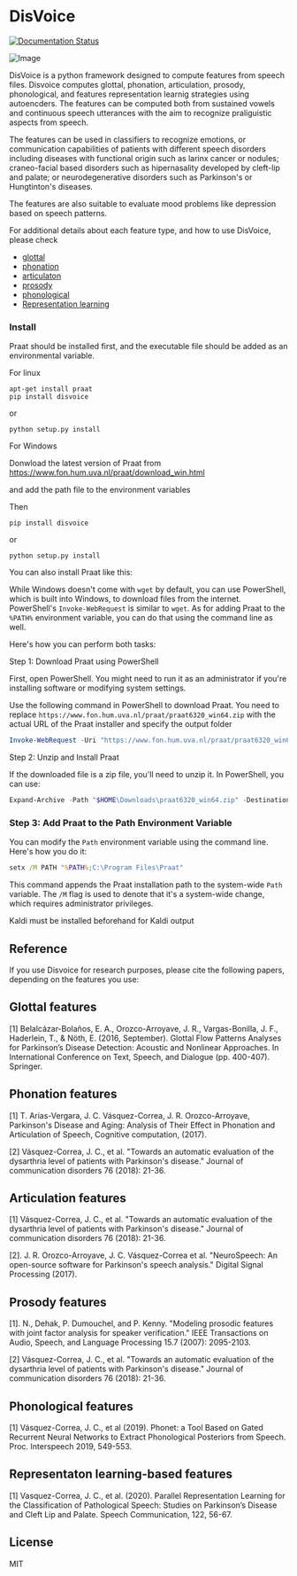 # DisVoice

[![Documentation Status](https://readthedocs.org/projects/disvoice/badge/?version=latest)](https://disvoice.readthedocs.io/en/latest/?badge=latest)

![Image](https://github.com/jcvasquezc/DisVoice/blob/master/docs/logos/disvoice_logo.png?raw=true)

DisVoice is a python framework designed to compute features from speech files. Disvoice computes glottal, phonation, articulation, prosody, phonological, and features representation learnig strategies using autoencders. The features can be computed both from sustained vowels and continuous speech utterances with the aim to recognize praliguistic aspects from speech.

The features can be used in classifiers to recognize emotions, or communication capabilities of patients with different speech disorders including diseases with functional origin such as larinx cancer or nodules; craneo-facial based disorders such as hipernasality developed by cleft-lip and palate; or neurodegenerative disorders such as Parkinson's or Hungtinton's diseases.

The features are also suitable to evaluate mood problems like depression based on speech patterns.

For additional details about each feature type, and how to use DisVoice, please check

- [glottal](https://github.com/jcvasquezc/DisVoice/tree/master/disvoice/glottal)
- [phonation](https://github.com/jcvasquezc/DisVoice/tree/master/disvoice/phonation)
- [articulaton](https://github.com/jcvasquezc/DisVoice/tree/master/disvoice/articulation)
- [prosody](https://github.com/jcvasquezc/DisVoice/tree/master/disvoice/prosody) 
- [phonological](https://github.com/jcvasquezc/DisVoice/tree/master/disvoice/phonological)
- [Representation learning](https://github.com/jcvasquezc/DisVoice/tree/master/disvoice/replearning)


### Install

Praat should be installed first, and the executable file should be added as an environmental variable. 

For linux

```
apt-get install praat
pip install disvoice
```

or

```python setup.py install```

For Windows

Donwload the latest version of Praat from https://www.fon.hum.uva.nl/praat/download_win.html

and add the path file to the environment variables

Then

```
pip install disvoice
```

or

```python setup.py install```


You can also install Praat like this:

While Windows doesn't come with `wget` by default, you can use PowerShell, which is built into Windows, to download files from the internet. PowerShell's `Invoke-WebRequest` is similar to `wget`. As for adding Praat to the `%PATH%` environment variable, you can do that using the command line as well.

Here's how you can perform both tasks:

Step 1: Download Praat using PowerShell

First, open PowerShell. You might need to run it as an administrator if you're installing software or modifying system settings.

Use the following command in PowerShell to download Praat. You need to replace `https://www.fon.hum.uva.nl/praat/praat6320_win64.zip` with the actual URL of the Praat installer and specify the output folder

```powershell
Invoke-WebRequest -Uri "https://www.fon.hum.uva.nl/praat/praat6320_win64.zip" -OutFile "C:\Users\name\Downloads\Praat.exe"
```

Step 2: Unzip and Install Praat

If the downloaded file is a zip file, you'll need to unzip it. In PowerShell, you can use:

```powershell
Expand-Archive -Path "$HOME\Downloads\praat6320_win64.zip" -DestinationPath "C:\Program Files\Praat"
```

### Step 3: Add Praat to the Path Environment Variable

You can modify the `Path` environment variable using the command line. Here's how you do it:

```cmd
setx /M PATH "%PATH%;C:\Program Files\Praat"
```

This command appends the Praat installation path to the system-wide `Path` variable. The `/M` flag is used to denote that it's a system-wide change, which requires administrator privileges.

Kaldi must be installed beforehand for Kaldi output  

## Reference

If you use Disvoice for research purposes, please cite the following papers, depending on the features you use:

## Glottal features

[1] Belalcázar-Bolaños, E. A., Orozco-Arroyave, J. R., Vargas-Bonilla, J. F., Haderlein, T., & Nöth, E. (2016, September). Glottal Flow Patterns Analyses for Parkinson’s Disease Detection: Acoustic and Nonlinear Approaches. In International Conference on Text, Speech, and Dialogue (pp. 400-407). Springer.


## Phonation features

[1] T. Arias-Vergara, J. C. Vásquez-Correa, J. R. Orozco-Arroyave, Parkinson's Disease and Aging: Analysis of Their Effect in Phonation and Articulation of Speech, Cognitive computation, (2017).

[2] Vásquez-Correa, J. C., et al. "Towards an automatic evaluation of the dysarthria level of patients with Parkinson's disease." Journal of communication disorders 76 (2018): 21-36.

## Articulation features

[1] Vásquez-Correa, J. C., et al. "Towards an automatic evaluation of the dysarthria level of patients with Parkinson's disease." Journal of communication disorders 76 (2018): 21-36.

[2]. J. R. Orozco-Arroyave, J. C. Vásquez-Correa et al. "NeuroSpeech: An open-source software for Parkinson's speech analysis." Digital Signal Processing (2017).

## Prosody features

[1]. N., Dehak, P. Dumouchel, and P. Kenny. "Modeling prosodic features with joint factor analysis for speaker verification." IEEE Transactions on Audio, Speech, and Language Processing 15.7 (2007): 2095-2103.

[2] Vásquez-Correa, J. C., et al. "Towards an automatic evaluation of the dysarthria level of patients with Parkinson's disease." Journal of communication disorders 76 (2018): 21-36.

## Phonological features

[1] Vásquez-Correa, J. C., et al (2019). Phonet: a Tool Based on Gated Recurrent Neural Networks to Extract Phonological Posteriors from Speech. Proc. Interspeech 2019, 549-553.

## Representaton learning-based features

[1] Vasquez-Correa, J. C., et al. (2020). Parallel Representation Learning for the Classification of Pathological Speech: Studies on Parkinson’s Disease and Cleft Lip and Palate. Speech Communication, 122, 56-67.


License
----

MIT
